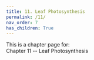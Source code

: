 ```yaml
---
title: 11. Leaf Photosynthesis
permalink: /11/
nav_order: 7
has_children: True
---
```


This is a chapter page for:  
Chapter 11 -- Leaf Photosynthesis